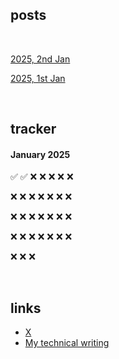 ## posts

<br>

[2025, 2nd Jan](2025/0102.md)

[2025, 1st Jan](2025/0101.md)


<br>

## tracker

#### January 2025

✅ ✅ ❌ ❌ ❌ ❌ ❌

❌ ❌ ❌ ❌ ❌ ❌ ❌

❌ ❌ ❌ ❌ ❌ ❌ ❌

❌ ❌ ❌ ❌ ❌ ❌ ❌

❌ ❌ ❌

<br>


## links

- [X](https://x.com/attentionmech)
- [My technical writing](https://attentionmech.github.io/TILDNN)



